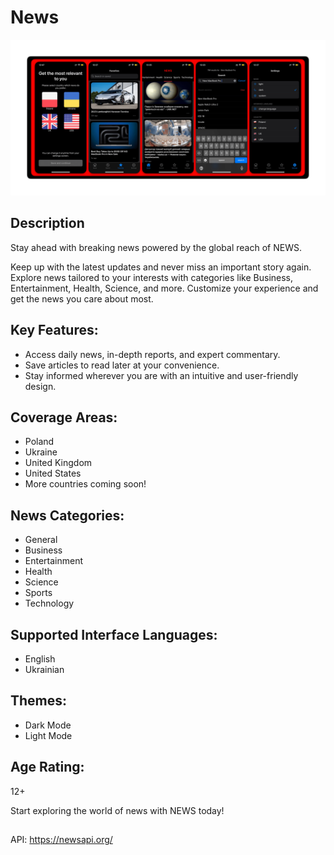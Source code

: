 # News

<img src="https://github.com/aleksandrmoshorovskyi/NewsClient/blob/homework/NewAppScreensRedBlackFrame.png"></img>

## Description

Stay ahead with breaking news powered by the global reach of NEWS.

Keep up with the latest updates and never miss an important story again. Explore news tailored to your interests with categories like Business, Entertainment, Health, Science, and more. Customize your experience and get the news you care about most.

## Key Features:
- Access daily news, in-depth reports, and expert commentary.
- Save articles to read later at your convenience.
- Stay informed wherever you are with an intuitive and user-friendly design.

## Coverage Areas:
- Poland
- Ukraine
- United Kingdom
- United States
- More countries coming soon!

## News Categories:
- General
- Business
- Entertainment
- Health
- Science
- Sports
- Technology

## Supported Interface Languages:
- English
- Ukrainian

## Themes:
- Dark Mode
- Light Mode

## Age Rating:
12+

Start exploring the world of news with NEWS today!

## 
API: https://newsapi.org/
